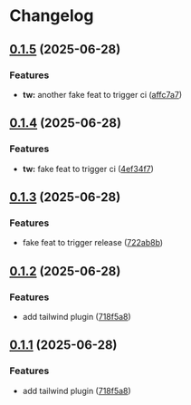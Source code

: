 # Changelog

## [0.1.5](https://github.com/Prodeko/design-system/compare/tw-v0.1.4...tw-v0.1.5) (2025-06-28)


### Features

* **tw:** another fake feat to trigger ci ([affc7a7](https://github.com/Prodeko/design-system/commit/affc7a7477905ec714661b0c16813410912944be))

## [0.1.4](https://github.com/Prodeko/design-system/compare/tw-v0.1.3...tw-v0.1.4) (2025-06-28)


### Features

* **tw:** fake feat to trigger ci ([4ef34f7](https://github.com/Prodeko/design-system/commit/4ef34f776c5f4dd0e7b39d0f1f68482363af7f75))

## [0.1.3](https://github.com/Prodeko/design-system/compare/tw-v0.1.2...tw-v0.1.3) (2025-06-28)


### Features

* fake feat to trigger release ([722ab8b](https://github.com/Prodeko/design-system/commit/722ab8b88c1ca59b7ad38e9d18e448a144658a35))

## [0.1.2](https://github.com/Prodeko/design-system/compare/tw-v0.1.1...tw-v0.1.2) (2025-06-28)


### Features

* add tailwind plugin ([718f5a8](https://github.com/Prodeko/design-system/commit/718f5a895eed468bfd9a352851fe3e469357a79d))

## [0.1.1](https://github.com/Prodeko/design-system/compare/tw-v0.1.0...tw-v0.1.1) (2025-06-28)


### Features

* add tailwind plugin ([718f5a8](https://github.com/Prodeko/design-system/commit/718f5a895eed468bfd9a352851fe3e469357a79d))
